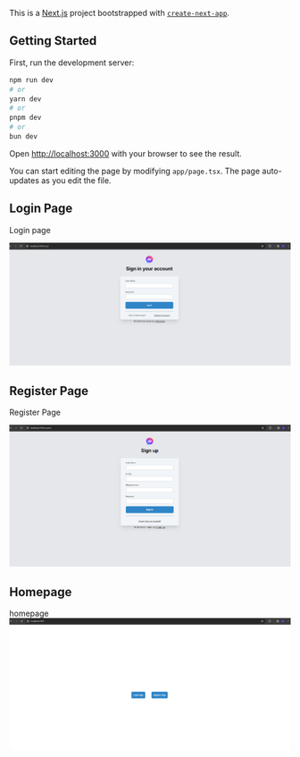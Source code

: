 This is a [Next.js](https://nextjs.org/) project bootstrapped with [`create-next-app`](https://github.com/vercel/next.js/tree/canary/packages/create-next-app).

## Getting Started

First, run the development server:

```bash
npm run dev
# or
yarn dev
# or
pnpm dev
# or
bun dev
```

Open [http://localhost:3000](http://localhost:3000) with your browser to see the result.

You can start editing the page by modifying `app/page.tsx`. The page auto-updates as you edit the file.

## Login Page 
Login page 

![alt text](https://github.com/BilalHunturk/Login-Register-Page/blob/main/app/images/loginPage.PNG)

## Register Page
Register Page

![alt text](https://github.com/BilalHunturk/Login-Register-Page/blob/main/app/images/registerPage.PNG)

## Homepage
homepage
![alt text](https://github.com/BilalHunturk/Login-Register-Page/blob/main/app/images/homepage.PNG)